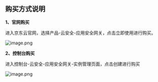 ## 购买方式说明

**1、官网购买**

进入京东云官网，选择产品-云安全-应用安全网关，点击立即使用进行购买。

![image.png](https://img1.jcloudcs.com/cms/06891877-dae8-46c1-9003-2f158545946220180815161126.png)

**2、控制台购买**

进入控制台-云安全-应用安全网关-实例管理页面，点击创建进行购买

![image.png](https://img1.jcloudcs.com/cms/0ec149db-3cfb-4e35-8a6a-6478f4eec01820180815161206.png)

 
